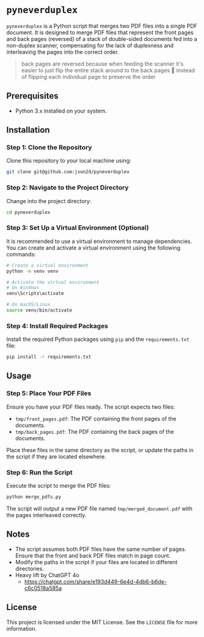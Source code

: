 # `pyneverduplex`

`pyneverduplex` is a Python script that merges two PDF files into a single PDF document. It is designed to merge PDF files that represent the front pages and back pages (reversed) of a stack of double-sided documents fed into a non-duplex scanner, compensating for the lack of duplexness and interleaving the pages into the correct order.

> back pages are reversed because when feeding the scanner it's easier to just flip the entire stack around to the back pages 🔁 instead of flipping each individual page to preserve the order

## Prerequisites

- Python 3.x installed on your system.

## Installation

### Step 1: Clone the Repository

Clone this repository to your local machine using:

```bash
git clone git@github.com:json2d/pyneverduplex
```

### Step 2: Navigate to the Project Directory

Change into the project directory:

```bash
cd pyneverduplex
```

### Step 3: Set Up a Virtual Environment (Optional)

It is recommended to use a virtual environment to manage dependencies. You can create and activate a virtual environment using the following commands:

```bash
# Create a virtual environment
python -m venv venv

# Activate the virtual environment
# On Windows
venv\Scripts\activate

# On macOS/Linux
source venv/bin/activate
```

### Step 4: Install Required Packages

Install the required Python packages using `pip` and the `requirements.txt` file:

```bash
pip install -r requirements.txt
```

## Usage

### Step 5: Place Your PDF Files

Ensure you have your PDF files ready. The script expects two files:

- `tmp/front_pages.pdf`: The PDF containing the front pages of the documents.
- `tmp/back_pages.pdf`: The PDF containing the back pages of the documents.

Place these files in the same directory as the script, or update the paths in the script if they are located elsewhere.

### Step 6: Run the Script

Execute the script to merge the PDF files:

```bash
python merge_pdfs.py
```

The script will output a new PDF file named `tmp/merged_document.pdf` with the pages interleaved correctly.

## Notes

- The script assumes both PDF files have the same number of pages. Ensure that the front and back PDF files match in page count.
- Modify the paths in the script if your files are located in different directories.
- Heavy lift by ChatGPT 4o
  - https://chatgpt.com/share/e193d449-6e4d-4db6-b6de-c6c0518a585a

## License

This project is licensed under the MIT License. See the `LICENSE` file for more information.
